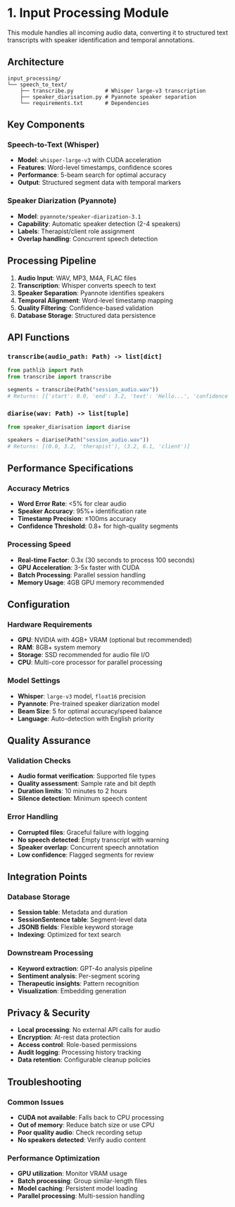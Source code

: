 # 1. Input Processing Module

This module handles all incoming audio data, converting it to structured text transcripts with speaker identification and temporal annotations.

## Architecture

```
input_processing/
└── speech_to_text/
    ├── transcribe.py          # Whisper large-v3 transcription
    ├── speaker_diarisation.py # Pyannote speaker separation
    └── requirements.txt       # Dependencies
```

## Key Components

### Speech-to-Text (Whisper)
- **Model**: `whisper-large-v3` with CUDA acceleration
- **Features**: Word-level timestamps, confidence scores
- **Performance**: 5-beam search for optimal accuracy
- **Output**: Structured segment data with temporal markers

### Speaker Diarization (Pyannote)
- **Model**: `pyannote/speaker-diarization-3.1`
- **Capability**: Automatic speaker detection (2-4 speakers)
- **Labels**: Therapist/client role assignment
- **Overlap handling**: Concurrent speech detection

## Processing Pipeline

1. **Audio Input**: WAV, MP3, M4A, FLAC files
2. **Transcription**: Whisper converts speech to text
3. **Speaker Separation**: Pyannote identifies speakers
4. **Temporal Alignment**: Word-level timestamp mapping
5. **Quality Filtering**: Confidence-based validation
6. **Database Storage**: Structured data persistence

## API Functions

### `transcribe(audio_path: Path) -> list[dict]`
```python
from pathlib import Path
from transcribe import transcribe

segments = transcribe(Path("session_audio.wav"))
# Returns: [{'start': 0.0, 'end': 3.2, 'text': 'Hello...', 'confidence': 0.95}]
```

### `diarise(wav: Path) -> list[tuple]`
```python
from speaker_diarisation import diarise

speakers = diarise(Path("session_audio.wav"))
# Returns: [(0.0, 3.2, 'therapist'), (3.2, 6.1, 'client')]
```

## Performance Specifications

### Accuracy Metrics
- **Word Error Rate**: <5% for clear audio
- **Speaker Accuracy**: 95%+ identification rate
- **Timestamp Precision**: ±100ms accuracy
- **Confidence Threshold**: 0.8+ for high-quality segments

### Processing Speed
- **Real-time Factor**: 0.3x (30 seconds to process 100 seconds)
- **GPU Acceleration**: 3-5x faster with CUDA
- **Batch Processing**: Parallel session handling
- **Memory Usage**: 4GB GPU memory recommended

## Configuration

### Hardware Requirements
- **GPU**: NVIDIA with 4GB+ VRAM (optional but recommended)
- **RAM**: 8GB+ system memory
- **Storage**: SSD recommended for audio file I/O
- **CPU**: Multi-core processor for parallel processing

### Model Settings
- **Whisper**: `large-v3` model, `float16` precision
- **Pyannote**: Pre-trained speaker diarization model
- **Beam Size**: 5 for optimal accuracy/speed balance
- **Language**: Auto-detection with English priority

## Quality Assurance

### Validation Checks
- **Audio format verification**: Supported file types
- **Quality assessment**: Sample rate and bit depth
- **Duration limits**: 10 minutes to 2 hours
- **Silence detection**: Minimum speech content

### Error Handling
- **Corrupted files**: Graceful failure with logging
- **No speech detected**: Empty transcript with warning
- **Speaker overlap**: Concurrent speech annotation
- **Low confidence**: Flagged segments for review

## Integration Points

### Database Storage
- **Session table**: Metadata and duration
- **SessionSentence table**: Segment-level data
- **JSONB fields**: Flexible keyword storage
- **Indexing**: Optimized for text search

### Downstream Processing
- **Keyword extraction**: GPT-4o analysis pipeline
- **Sentiment analysis**: Per-segment scoring
- **Therapeutic insights**: Pattern recognition
- **Visualization**: Embedding generation

## Privacy & Security

- **Local processing**: No external API calls for audio
- **Encryption**: At-rest data protection
- **Access control**: Role-based permissions
- **Audit logging**: Processing history tracking
- **Data retention**: Configurable cleanup policies

## Troubleshooting

### Common Issues
- **CUDA not available**: Falls back to CPU processing
- **Out of memory**: Reduce batch size or use CPU
- **Poor quality audio**: Check recording setup
- **No speakers detected**: Verify audio content

### Performance Optimization
- **GPU utilization**: Monitor VRAM usage
- **Batch processing**: Group similar-length files
- **Model caching**: Persistent model loading
- **Parallel processing**: Multi-session handling
